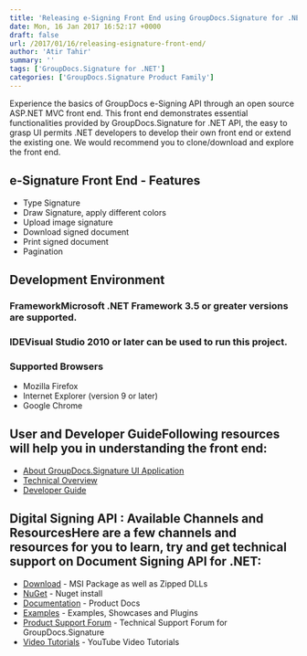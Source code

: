 ```yaml
---
title: 'Releasing e-Signing Front End using GroupDocs.Signature for .NET'
date: Mon, 16 Jan 2017 16:52:17 +0000
draft: false
url: /2017/01/16/releasing-esignature-front-end/
author: 'Atir Tahir'
summary: ''
tags: ['GroupDocs.Signature for .NET']
categories: ['GroupDocs.Signature Product Family']
---
```


Experience the basics of GroupDocs e-Signing API through an open source ASP.NET MVC front end. This front end demonstrates essential functionalities provided by GroupDocs.Signature for .NET API, the easy to grasp UI permits .NET developers to develop their own front end or extend the existing one. We would recommend you to clone/download and explore the front end.

## e-Signature Front End - Features

*   Type Signature
*   Draw Signature, apply different colors
*   Upload image signature
*   Download signed document
*   Print signed document
*   Pagination

## Development Environment

### FrameworkMicrosoft .NET Framework 3.5 or greater versions are supported.

### IDEVisual Studio 2010 or later can be used to run this project.

### Supported Browsers

*   Mozilla Firefox
*   Internet Explorer (version 9 or later)
*   Google Chrome

## User and Developer GuideFollowing resources will help you in understanding the front end:

*   [About GroupDocs.Signature UI Application](https://docs.groupdocs.com/signature/net)
*   [Technical Overview](https://docs.groupdocs.com/signature/net)
*   [Developer Guide](https://docs.groupdocs.com/signature/net)

## Digital Signing API : Available Channels and ResourcesHere are a few channels and resources for you to learn, try and get technical support on **Document Signing API for .NET**:

*   [Download](http://www.groupdocs.com/downloads/signature/net "GroupDocs.Signature for .NET Downloads") - MSI Package as well as Zipped DLLs
*   [NuGet](https://www.nuget.org/packages/groupdocs-signature-dotnet "GroupDocs.Signature for .NET NuGet") - Nuget install
*   [Documentation](https://docs.groupdocs.com/display/signaturenet/Home "Signing API Documentation") - Product Docs
*   [Examples](https://github.com/groupdocs-signature/GroupDocs.Signature-for.NET "Signing API Examples") - Examples, Showcases and Plugins
*   [Product Support Forum](http://www.groupdocs.com/Community/forums/groupdocs.signature-product-family/6/showforum.aspx "GroupDocs.Signature for .NET Support forum") \- Technical Support Forum for GroupDocs.Signature
*   [Video Tutorials](https://www.youtube.com/channel/UCXfvjjoMbyvpUlzD4A7oBuA "GroupDocs.Signature for .NET  tutorials") \- YouTube Video Tutorials





